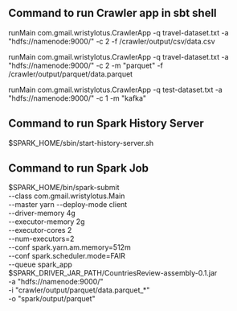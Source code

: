 ## Command to run Crawler app in sbt shell

runMain com.gmail.wristylotus.CrawlerApp -q travel-dataset.txt -a "hdfs://namenode:9000/" -c 2 -f /crawler/output/csv/data.csv

runMain com.gmail.wristylotus.CrawlerApp -q travel-dataset.txt -a "hdfs://namenode:9000/" -c 2 -m "parquet" -f /crawler/output/parquet/data.parquet

runMain com.gmail.wristylotus.CrawlerApp -q test-dataset.txt -a "hdfs://namenode:9000/" -c 1 -m "kafka"

## Command to run Spark History Server

$SPARK_HOME/sbin/start-history-server.sh

## Command to run Spark Job

$SPARK_HOME/bin/spark-submit \
    --class com.gmail.wristylotus.Main \
    --master yarn --deploy-mode client \
    --driver-memory 4g \
    --executor-memory 2g \
    --executor-cores 2 \
    --num-executors=2 \
    --conf spark.yarn.am.memory=512m \
    --conf spark.scheduler.mode=FAIR \
    --queue spark_app \
    $SPARK_DRIVER_JAR_PATH/CountriesReview-assembly-0.1.jar \
    -a "hdfs://namenode:9000/" \
    -i "crawler/output/parquet/data.parquet_*" \
    -o "spark/output/parquet"